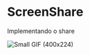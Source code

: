 # ScreenShare
Implementando o share

![Small GIF (400x224)](https://user-images.githubusercontent.com/42849855/99251705-9033a180-27ec-11eb-82b9-215c37d4f88d.gif)

